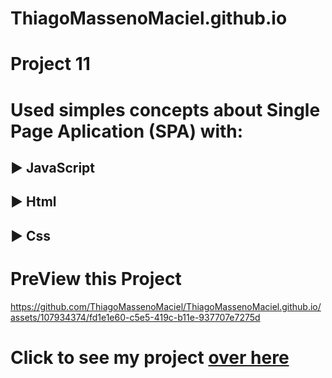 # ThiagoMassenoMaciel.github.io
# Project 11 
# Used simples concepts about Single Page Aplication (SPA) with:
## ▶️ JavaScript
## ▶️ Html
## ▶️ Css

# PreView this Project 
https://github.com/ThiagoMassenoMaciel/ThiagoMassenoMaciel.github.io/assets/107934374/fd1e1e60-c5e5-419c-b11e-937707e7275d

# Click to see my project [over here](https://thiagomassenomaciel.github.io/)


